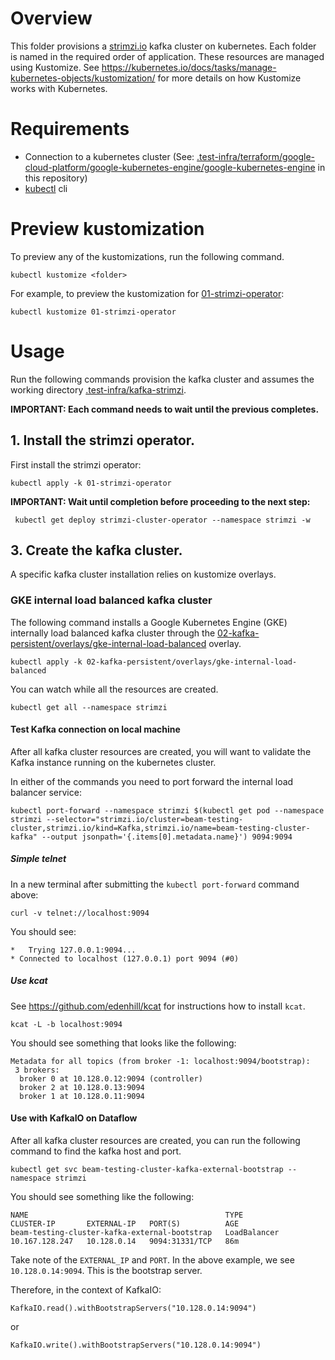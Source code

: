<!--
    Licensed to the Apache Software Foundation (ASF) under one
    or more contributor license agreements.  See the NOTICE file
    distributed with this work for additional information
    regarding copyright ownership.  The ASF licenses this file
    to you under the Apache License, Version 2.0 (the
    "License"); you may not use this file except in compliance
    with the License.  You may obtain a copy of the License at

      http://www.apache.org/licenses/LICENSE-2.0

    Unless required by applicable law or agreed to in writing,
    software distributed under the License is distributed on an
    "AS IS" BASIS, WITHOUT WARRANTIES OR CONDITIONS OF ANY
    KIND, either express or implied.  See the License for the
    specific language governing permissions and limitations
    under the License.
-->

# Overview

This folder provisions a [strimzi.io](https://strimzi.io) kafka cluster on kubernetes.
Each folder is named in the required order of application.
These resources are managed using Kustomize.
See https://kubernetes.io/docs/tasks/manage-kubernetes-objects/kustomization/
for more details on how Kustomize works with Kubernetes.

# Requirements

- Connection to a kubernetes cluster (See: [.test-infra/terraform/google-cloud-platform/google-kubernetes-engine/google-kubernetes-engine](../../terraform/google-cloud-platform/google-kubernetes-engine) in this repository)
- [kubectl](https://kubernetes.io/docs/reference/kubectl/) cli

# Preview kustomization

To preview any of the kustomizations, run the following command.

```
kubectl kustomize <folder>
```

For example, to preview the kustomization for [01-strimzi-operator](01-strimzi-operator):

```
kubectl kustomize 01-strimzi-operator
```

# Usage

Run the following commands provision the kafka cluster and assumes
the working directory [.test-infra/kafka-strimzi](.).

**IMPORTANT: Each command needs to wait until the previous completes.**

## 1. Install the strimzi operator.

First install the strimzi operator:

```
kubectl apply -k 01-strimzi-operator
```

**IMPORTANT: Wait until completion before proceeding to the next step:**

```
 kubectl get deploy strimzi-cluster-operator --namespace strimzi -w
```

## 3. Create the kafka cluster.

A specific kafka cluster installation relies on kustomize overlays.

### GKE internal load balanced kafka cluster

The following command installs a Google Kubernetes Engine (GKE)
internally load balanced kafka cluster through the
[02-kafka-persistent/overlays/gke-internal-load-balanced](02-kafka-persistent/overlays/gke-internal-load-balanced)
overlay.

```
kubectl apply -k 02-kafka-persistent/overlays/gke-internal-load-balanced
```

You can watch while all the resources are created.

```
kubectl get all --namespace strimzi
```

#### Test Kafka connection on local machine
After all kafka cluster resources are created, you will want to validate the
Kafka instance running on the kubernetes cluster.

In either of the commands you need to port forward the internal load
balancer service:

```
kubectl port-forward --namespace strimzi $(kubectl get pod --namespace strimzi --selector="strimzi.io/cluster=beam-testing-cluster,strimzi.io/kind=Kafka,strimzi.io/name=beam-testing-cluster-kafka" --output jsonpath='{.items[0].metadata.name}') 9094:9094
```

##### Simple telnet

In a new terminal after submitting the `kubectl port-forward` command above:

```
curl -v telnet://localhost:9094
```

You should see:
```
*   Trying 127.0.0.1:9094...
* Connected to localhost (127.0.0.1) port 9094 (#0)
```

##### Use kcat

See https://github.com/edenhill/kcat for instructions how to install `kcat`.

```
kcat -L -b localhost:9094
```

You should see something that looks like the following:
```
Metadata for all topics (from broker -1: localhost:9094/bootstrap):
 3 brokers:
  broker 0 at 10.128.0.12:9094 (controller)
  broker 2 at 10.128.0.13:9094
  broker 1 at 10.128.0.11:9094
```

#### Use with KafkaIO on Dataflow

After all kafka cluster resources are created, you can run the
following command to find the kafka host and port.

```
kubectl get svc beam-testing-cluster-kafka-external-bootstrap --namespace strimzi
```

You should see something like the following:

```
NAME                                            TYPE           CLUSTER-IP       EXTERNAL-IP   PORT(S)          AGE
beam-testing-cluster-kafka-external-bootstrap   LoadBalancer   10.167.128.247   10.128.0.14   9094:31331/TCP   86m
```

Take note of the `EXTERNAL_IP` and `PORT`.  In the above example, we see
`10.128.0.14:9094`.  This is the bootstrap server.

Therefore, in the context of KafkaIO:

```
KafkaIO.read().withBootstrapServers("10.128.0.14:9094")
```

or

```
KafkaIO.write().withBootstrapServers("10.128.0.14:9094")
```
